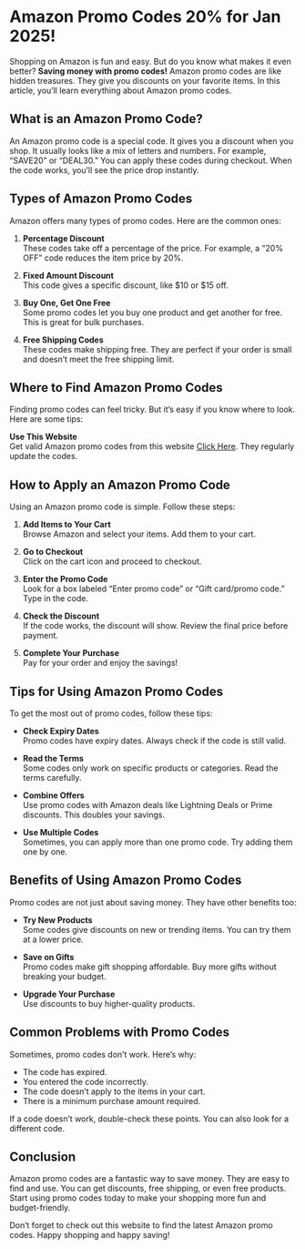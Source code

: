 # Amazon Promo Codes 20% for Jan 2025!

Shopping on Amazon is fun and easy. But do you know what makes it even better? **Saving money with promo codes!** Amazon promo codes are like hidden treasures. They give you discounts on your favorite items. In this article, you’ll learn everything about Amazon promo codes.

## What is an Amazon Promo Code?

An Amazon promo code is a special code. It gives you a discount when you shop. It usually looks like a mix of letters and numbers. For example, “SAVE20” or “DEAL30.” You can apply these codes during checkout. When the code works, you’ll see the price drop instantly.

## Types of Amazon Promo Codes

Amazon offers many types of promo codes. Here are the common ones:

1. **Percentage Discount**  
   These codes take off a percentage of the price. For example, a “20% OFF” code reduces the item price by 20%.

2. **Fixed Amount Discount**  
   This code gives a specific discount, like $10 or $15 off.

3. **Buy One, Get One Free**  
   Some promo codes let you buy one product and get another for free. This is great for bulk purchases.

4. **Free Shipping Codes**  
   These codes make shipping free. They are perfect if your order is small and doesn’t meet the free shipping limit.

## Where to Find Amazon Promo Codes

Finding promo codes can feel tricky. But it’s easy if you know where to look. Here are some tips:

 **Use This Website**  
   Get valid Amazon promo codes from this website [Click Here](https://findforexbroker.com/exness-rebate/). They regularly update the codes.

## How to Apply an Amazon Promo Code

Using an Amazon promo code is simple. Follow these steps:

1. **Add Items to Your Cart**  
   Browse Amazon and select your items. Add them to your cart.

2. **Go to Checkout**  
   Click on the cart icon and proceed to checkout.

3. **Enter the Promo Code**  
   Look for a box labeled “Enter promo code” or “Gift card/promo code.” Type in the code.

4. **Check the Discount**  
   If the code works, the discount will show. Review the final price before payment.

5. **Complete Your Purchase**  
   Pay for your order and enjoy the savings!

## Tips for Using Amazon Promo Codes

To get the most out of promo codes, follow these tips:

- **Check Expiry Dates**  
  Promo codes have expiry dates. Always check if the code is still valid.

- **Read the Terms**  
  Some codes only work on specific products or categories. Read the terms carefully.

- **Combine Offers**  
  Use promo codes with Amazon deals like Lightning Deals or Prime discounts. This doubles your savings.

- **Use Multiple Codes**  
  Sometimes, you can apply more than one promo code. Try adding them one by one.

## Benefits of Using Amazon Promo Codes

Promo codes are not just about saving money. They have other benefits too:

- **Try New Products**  
  Some codes give discounts on new or trending items. You can try them at a lower price.

- **Save on Gifts**  
  Promo codes make gift shopping affordable. Buy more gifts without breaking your budget.

- **Upgrade Your Purchase**  
  Use discounts to buy higher-quality products.

## Common Problems with Promo Codes

Sometimes, promo codes don’t work. Here’s why:

- The code has expired.  
- You entered the code incorrectly.  
- The code doesn’t apply to the items in your cart.  
- There is a minimum purchase amount required.

If a code doesn’t work, double-check these points. You can also look for a different code.

## Conclusion

Amazon promo codes are a fantastic way to save money. They are easy to find and use. You can get discounts, free shipping, or even free products. Start using promo codes today to make your shopping more fun and budget-friendly.

Don’t forget to check out this website to find the latest Amazon promo codes. Happy shopping and happy saving!
